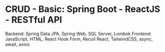 # CRUD - Basic: Spring Boot - ReactJS - RESTful API
Backend: Spring Data JPA, Spring Web, SQL Server, Lombok
Frontend: JavaScript, HTML, React Hook Form, Recoil React, TailwindCSS, async, await, axios
